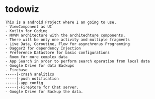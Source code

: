# todowiz
    This is a android Project where I an going to use, 
    - ViewComponent as UI
    - Kotlin for Coding
    - MVVM architecture with the architechture components.
    - There will be only one activity and multiple fragments
    - Live Data, Coroutine, Flow for asynchronus Programming
    - Dagger2 for dependency Injection
    - Preference Datastore for basic configurations
    - Room for more complex data 
    - App Search in order to perform search operation from local data 
    - Google Drive for data Backups
    - Firebase
    -----|-crash analitics
    -----|-push notification
    -----|-app config
    -----|-FireStore for Chat server.
    - Google Drive for Backup the data.